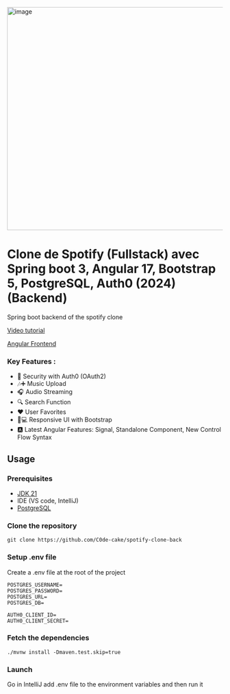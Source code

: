 <img width="917" height="520" alt="image" src="https://github.com/user-attachments/assets/403211b7-50fa-46d0-ad6c-b03d88b16649" />

# Clone de Spotify (Fullstack) avec Spring boot 3, Angular 17, Bootstrap 5, PostgreSQL, Auth0 (2024) (Backend)

Spring boot backend of the spotify clone

[Video tutorial](https://www.youtube.com/watch?v=FEQ9C9PfLLI)

[Angular Frontend](https://github.com/C0de-cake/spotify-clone-front)

### Key Features :
- 🔐 Security with Auth0 (OAuth2)
- 🎶➕ Music Upload
- 🎧 Audio Streaming
- 🔍 Search Function
- ❤️ User Favorites
- 📱💻 Responsive UI with Bootstrap
- 🅰️ Latest Angular Features: Signal, Standalone Component, New Control Flow Syntax

## Usage
### Prerequisites
- [JDK 21](https://adoptium.net/temurin/releases/)
- IDE (VS code, IntelliJ)
- [PostgreSQL](https://www.postgresql.org/download/)

### Clone the repository
``git clone https://github.com/C0de-cake/spotify-clone-back``

### Setup .env file
Create a .env file at the root of the project
````
POSTGRES_USERNAME= 
POSTGRES_PASSWORD=
POSTGRES_URL=
POSTGRES_DB=

AUTH0_CLIENT_ID=
AUTH0_CLIENT_SECRET=
````

### Fetch the dependencies
``./mvnw install -Dmaven.test.skip=true``

### Launch
Go in IntelliJ add .env file to the environment variables and then run it
